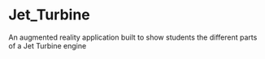 # Jet_Turbine
 An augmented reality application built to show students the different  parts of a Jet Turbine engine
